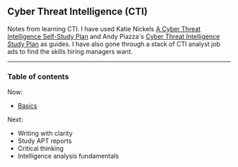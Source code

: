 ## Cyber Threat Intelligence (CTI)

Notes from learning CTI. I have used Katie Nickels [A Cyber Threat Intelligence Self-Study Plan](https://medium.com/katies-five-cents/a-cyber-threat-intelligence-self-study-plan-part-1-968b5a8daf9a) and Andy Piazza's [Cyber Threat Intelligence Study Plan](https://klrgrz.medium.com/cyber-threat-intelligence-study-plan-c60484d319cb) as guides. I have also gone through a stack of CTI analyst job ads to find the skills hiring managers want.

___________________________

### Table of contents

Now:
* [Basics](https://github.com/thequietlife/CTI-101/blob/378c5f3175dd4e013a3eaa2b1b3fce110f779416/assets/basics.md) 

Next:
* Writing with clarity
* Study APT reports
* Critical thinking
* Intelligence analysis fundamentals 

